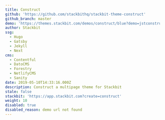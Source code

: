 ```yaml
---
title: Construct
github: 'https://github.com/stackbithq/stackbit-theme-construct'
github_branch: master
demo: 'https://themes.stackbit.com/demos/construct/blue?demo=jstconstructunibit'
author: Stackbit
ssg:
  - Hugo
  - Gatsby
  - Jekyll
  - Next
cms:
  - Contentful
  - DatoCMS
  - Forestry
  - NetlifyCMS
  - Sanity
date: 2019-05-10T14:33:16.000Z
description: Construct a multipage theme for Stackbit
stale: false
stackbit: 'https://app.stackbit.com?create=construct'
weight: 10
disabled: true
disabled_reason: demo url not found
---
```

